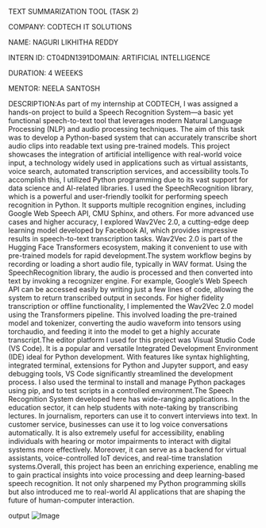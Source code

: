TEXT SUMMARIZATION TOOL (TASK 2)

COMPANY: CODTECH IT SOLUTIONS

NAME: NAGURI LIKHITHA REDDY

INTERN ID: CT04DN1391DOMAIN: ARTIFICIAL INTELLIGENCE

DURATION: 4 WEEEKS

MENTOR: NEELA SANTOSH

DESCRIPTION:As part of my internship at CODTECH, I was assigned a hands-on project to build a Speech Recognition System—a basic yet functional speech-to-text tool that leverages modern Natural Language Processing (NLP) and audio processing techniques. The aim of this task was to develop a Python-based system that can accurately transcribe short audio clips into readable text using pre-trained models. This project showcases the integration of artificial intelligence with real-world voice input, a technology widely used in applications such as virtual assistants, voice search, automated transcription services, and accessibility tools.To accomplish this, I utilized Python programming due to its vast support for data science and AI-related libraries. I used the SpeechRecognition library, which is a powerful and user-friendly toolkit for performing speech recognition in Python. It supports multiple recognition engines, including Google Web Speech API, CMU Sphinx, and others. For more advanced use cases and higher accuracy, I explored Wav2Vec 2.0, a cutting-edge deep learning model developed by Facebook AI, which provides impressive results in speech-to-text transcription tasks. Wav2Vec 2.0 is part of the Hugging Face Transformers ecosystem, making it convenient to use with pre-trained models for rapid development.The system workflow begins by recording or loading a short audio file, typically in WAV format. Using the SpeechRecognition library, the audio is processed and then converted into text by invoking a recognizer engine. For example, Google’s Web Speech API can be accessed easily by writing just a few lines of code, allowing the system to return transcribed output in seconds. For higher fidelity transcription or offline functionality, I implemented the Wav2Vec 2.0 model using the Transformers pipeline. This involved loading the pre-trained model and tokenizer, converting the audio waveform into tensors using torchaudio, and feeding it into the model to get a highly accurate transcript.The editor platform I used for this project was Visual Studio Code (VS Code). It is a popular and versatile Integrated Development Environment (IDE) ideal for Python development. With features like syntax highlighting, integrated terminal, extensions for Python and Jupyter support, and easy debugging tools, VS Code significantly streamlined the development process. I also used the terminal to install and manage Python packages using pip, and to test scripts in a controlled environment.The Speech Recognition System developed here has wide-ranging applications. In the education sector, it can help students with note-taking by transcribing lectures. In journalism, reporters can use it to convert interviews into text. In customer service, businesses can use it to log voice conversations automatically. It is also extremely useful for accessibility, enabling individuals with hearing or motor impairments to interact with digital systems more effectively. Moreover, it can serve as a backend for virtual assistants, voice-controlled IoT devices, and real-time translation systems.Overall, this project has been an enriching experience, enabling me to gain practical insights into voice processing and deep learning-based speech recognition. It not only sharpened my Python programming skills but also introduced me to real-world AI applications that are shaping the future of human-computer interaction.

output
![Image](https://github.com/user-attachments/assets/5a9ccf38-2ce5-488f-a475-1e829338c2bf)
